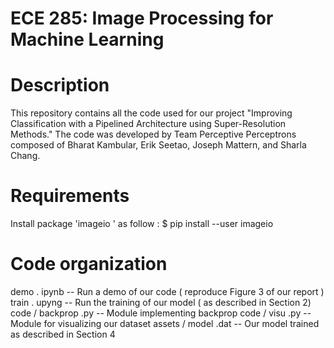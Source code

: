 # ECE 285: Image Processing for Machine Learning

Description
===========
This repository contains all the code used for our project "Improving Classification with a Pipelined Architecture using Super-Resolution Methods." The code was developed by Team Perceptive Perceptrons composed of Bharat Kambular, Erik Seetao, Joseph Mattern, and Sharla Chang.


Requirements
============
Install package 'imageio ' as follow :
$ pip install --user imageio


Code organization
=================
demo . ipynb -- Run a demo of our code ( reproduce Figure 3 of our report )
train . upyng -- Run the training of our model ( as described in Section 2)
code / backprop .py -- Module implementing backprop
code / visu .py -- Module for visualizing our dataset
assets / model .dat -- Our model trained as described in Section 4
